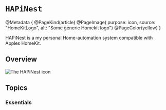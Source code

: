 # ``HAPiNest``

@Metadata {
    @PageKind(article)
    @PageImage(
           purpose: icon, 
           source: "HomeKitLogo", 
           alt: "Some generic Homekit logo")
    @PageColor(yellow)
}

HAPiNest is a my personal Home-automation system compatible with Apples HomeKit.

## Overview

![The HAPiNest icon](icon_256x256.png)


<!--The program implements the  [HomeKit Accessory Protocol (HAP)](../Resources/HAP-Specification-Non-Commercial-Version.pdf).  -->
<!--It serves as a HomeKit bridge that bundles different HomeKit accessories.  -->
<!--Those accessories can be controlled with Apples Home app (or any other HomeKit-client).  -->
<!--Hardware drivers for each accessory-type are then used to translate the actions into the hardware.-->

## Topics

### Essentials



